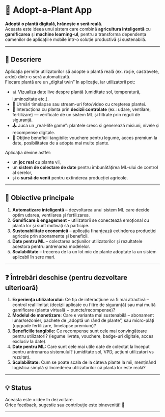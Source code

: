 # 🌱 Adopt-a-Plant App

**Adoptă o plantă digitală, hrănește o seră reală.**  
Aceasta este ideea unui sistem care combină **agricultura inteligentă** cu **gamificarea** și **machine learning-ul**, pentru a transforma dependența oamenilor de aplicațiile mobile într-o soluție productivă și sustenabilă.

---

## 📖 Descriere

Aplicația permite utilizatorilor să adopte o plantă reală (ex. roșie, castravete, ardei) dintr-o seră automatizată.  
Fiecare plantă are un „digital twin” în aplicație, iar utilizatorii pot:

- 📊 Vizualiza date live despre plantă (umiditate sol, temperatură, luminozitate etc.).  
- 🎥 Urmări timelapse sau stream-uri foto/video cu creșterea plantei.  
- 🌿 Interacționa cu planta prin **decizii controlate** (ex.: udare, ventilare, fertilizare) — verificate de un sistem ML și filtrate prin reguli de siguranță.  
- 🕹️ Juca un „real-life game”: plantele cresc și generează misiuni, nivele și recompense digitale.  
- 🎁 Obține beneficii tangibile: vouchere pentru legume, acces premium la date, posibilitatea de a adopta mai multe plante.  

Aplicația devine astfel:  
- un **joc real** cu plante vii,  
- un **sistem de colectare de date** pentru îmbunătățirea ML-ului de control al serelor,  
- și o **sursă de venit** pentru extinderea producției agricole.

---

## 🚀 Obiective principale

1. **Automatizare inteligentă** – dezvoltarea unui sistem ML care decide optim udarea, ventilarea și fertilizarea.  
2. **Gamificare & engagement** – utilizatorii se conectează emoțional cu planta lor și sunt motivați să participe.  
3. **Sustenabilitate economică** – aplicația finanțează extinderea producției agricole prin abonamente și beneficii.  
4. **Date pentru ML** – colectarea acțiunilor utilizatorilor și rezultatele acestora pentru antrenarea modelelor.  
5. **Scalabilitate** – trecerea de la un lot mic de plante adoptate la un sistem aplicabil în sere mari.  

---

## ❓ Întrebări deschise (pentru dezvoltare ulterioară)

1. **Experiența utilizatorului:** Ce tip de interacțiune va fi mai atractivă – control real limitat (decizii aplicate cu filtre de siguranță) sau mai multă gamificare (planta virtuală + puncte/recompense)?  
2. **Modelul de monetizare:** Care e varianta mai sustenabilă – abonament lunar/sezonier, pachete de „adoptă un rând de plante”, sau micro-plăți (upgrade fertilizare, timelapse premium)?  
3. **Beneficiile tangibile:** Ce recompense sunt cele mai convingătoare pentru utilizatori? (legume livrate, vouchere, badge-uri digitale, acces exclusiv la date).  
4. **Date pentru ML:** Care sunt cele mai utile date de colectat la început pentru antrenarea sistemului? (umiditate sol, VPD, acțiuni utilizatori vs rezultat).  
5. **Scalabilitate:** Cum se poate scala de la câteva plante la mii, menținând logistica simplă și încrederea utilizatorilor că planta lor este reală?  

---

## 💡 Status

Aceasta este o idee în dezvoltare.  
Orice feedback, sugestie sau contribuție este binevenită! 🙌

---
